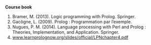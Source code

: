 **Course book**

1. Bramer, M. (2013). Logic programming with Prolog. Springer.
1. Gacôgne, L. (2009). Prolog : Programmation par l’exemple.
1. Nugues, P. M. (2014). Language processing with Perl and Prolog : Theories, Implementation, and Application. Springer.
1. www.learnprolognow.org/slides/official/LPNchapter4.pdf